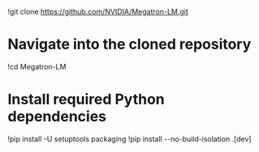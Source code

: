 !git clone https://github.com/NVIDIA/Megatron-LM.git
# Navigate into the cloned repository
!cd Megatron-LM

# Install required Python dependencies
!pip install -U setuptools packaging
!pip install --no-build-isolation .[dev]
